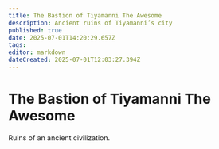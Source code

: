 ```yaml
---
title: The Bastion of Tiyamanni The Awesome
description: Ancient ruins of Tiyamanni’s city
published: true
date: 2025-07-01T14:20:29.657Z
tags: 
editor: markdown
dateCreated: 2025-07-01T12:03:27.394Z
---
```


# The Bastion of Tiyamanni The Awesome
Ruins of an ancient civilization.